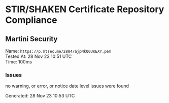 # STIR/SHAKEN Certificate Repository Compliance

## Martini Security

Name: `https://p.mtsec.me/2884/ajpNkQ0UKEXY.pem`\
Tested At: 28 Nov 23 10:51 UTC\
Time: 100ms

### Issues

no warning, or error, or notice date level issues were found

Generated: 28 Nov 23 10:53 UTC